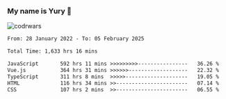 ### My name is Yury 👋 
![codrwars](https://www.codewars.com/users/litury/badges/micro) 


<!--START_SECTION:waka-->

```txt
From: 28 January 2022 - To: 05 February 2025

Total Time: 1,633 hrs 16 mins

JavaScript       592 hrs 11 mins >>>>>>>>>----------------   36.26 %
Vue.js           364 hrs 31 mins >>>>>>-------------------   22.32 %
TypeScript       311 hrs 8 mins  >>>>>--------------------   19.05 %
HTML             116 hrs 34 mins >>-----------------------   07.14 %
CSS              107 hrs 2 mins  >>-----------------------   06.55 %
```

<!--END_SECTION:waka-->


